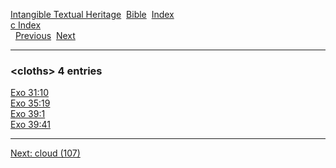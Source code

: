 [Intangible Textual Heritage](../../index)  [Bible](../index) 
[Index](index)   
[c Index](_c_)  
  [Previous](c02262)  [Next](c02264) 

------------------------------------------------------------------------

### &lt;cloths&gt; 4 entries

[Exo 31:10](../kjv/exo031.htm#010)  
[Exo 35:19](../kjv/exo035.htm#019)  
[Exo 39:1](../kjv/exo039.htm#001)  
[Exo 39:41](../kjv/exo039.htm#041)  

------------------------------------------------------------------------

[Next: cloud (107)](c02264)
